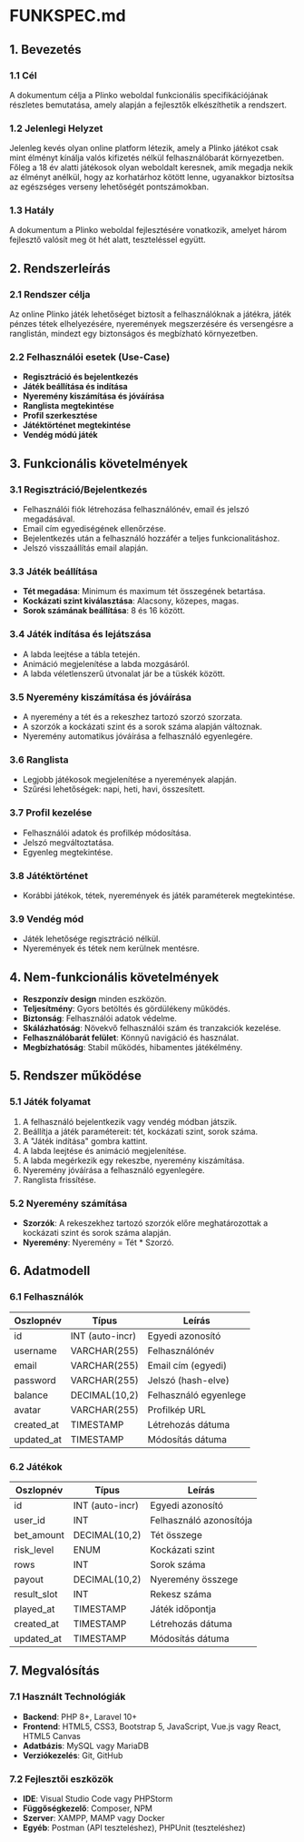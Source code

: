 # FUNKSPEC.md

## 1. Bevezetés

### 1.1 Cél

A dokumentum célja a Plinko weboldal funkcionális specifikációjának részletes bemutatása, amely alapján a fejlesztők elkészíthetik a rendszert.

### 1.2 Jelenlegi Helyzet

Jelenleg kevés olyan online platform létezik, amely a Plinko játékot csak mint élményt kínálja valós kifizetés nélkül felhasználóbarát környezetben. Főleg a 18 év alatti játékosok olyan weboldalt keresnek, amik megadja nekik az élményt anélkül, hogy az korhatárhoz kötött lenne, ugyanakkor biztosítsa az egészséges verseny lehetőségét pontszámokban.

### 1.3 Hatály

A dokumentum a Plinko weboldal fejlesztésére vonatkozik, amelyet három fejlesztő valósít meg öt hét alatt, teszteléssel együtt.

## 2. Rendszerleírás

### 2.1 Rendszer célja

Az online Plinko játék lehetőséget biztosít a felhasználóknak a játékra, játék pénzes tétek elhelyezésére, nyeremények megszerzésére és versengésre a ranglistán, mindezt egy biztonságos és megbízható környezetben.

### 2.2 Felhasználói esetek (Use-Case)

- **Regisztráció és bejelentkezés**
- **Játék beállítása és indítása**
- **Nyeremény kiszámítása és jóváírása**
- **Ranglista megtekintése**
- **Profil szerkesztése**
- **Játéktörténet megtekintése**
- **Vendég módú játék**

## 3. Funkcionális követelmények

### 3.1 Regisztráció/Bejelentkezés

- Felhasználói fiók létrehozása felhasználónév, email és jelszó megadásával.
- Email cím egyediségének ellenőrzése.
- Bejelentkezés után a felhasználó hozzáfér a teljes funkcionalitáshoz.
- Jelszó visszaállítás email alapján.


### 3.3 Játék beállítása

- **Tét megadása**: Minimum és maximum tét összegének betartása.
- **Kockázati szint kiválasztása**: Alacsony, közepes, magas.
- **Sorok számának beállítása**: 8 és 16 között.

### 3.4 Játék indítása és lejátszása

- A labda leejtése a tábla tetején.
- Animáció megjelenítése a labda mozgásáról.
- A labda véletlenszerű útvonalat jár be a tüskék között.

### 3.5 Nyeremény kiszámítása és jóváírása

- A nyeremény a tét és a rekeszhez tartozó szorzó szorzata.
- A szorzók a kockázati szint és a sorok száma alapján változnak.
- Nyeremény automatikus jóváírása a felhasználó egyenlegére.

### 3.6 Ranglista

- Legjobb játékosok megjelenítése a nyeremények alapján.
- Szűrési lehetőségek: napi, heti, havi, összesített.

### 3.7 Profil kezelése

- Felhasználói adatok és profilkép módosítása.
- Jelszó megváltoztatása.
- Egyenleg megtekintése.

### 3.8 Játéktörténet

- Korábbi játékok, tétek, nyeremények és játék paraméterek megtekintése.

### 3.9 Vendég mód

- Játék lehetősége regisztráció nélkül.
- Nyeremények és tétek nem kerülnek mentésre.

## 4. Nem-funkcionális követelmények

- **Reszponzív design** minden eszközön.
- **Teljesítmény**: Gyors betöltés és gördülékeny működés.
- **Biztonság**: Felhasználói adatok védelme.
- **Skálázhatóság**: Növekvő felhasználói szám és tranzakciók kezelése.
- **Felhasználóbarát felület**: Könnyű navigáció és használat.
- **Megbízhatóság**: Stabil működés, hibamentes játékélmény.

## 5. Rendszer működése

### 5.1 Játék folyamat

1. A felhasználó bejelentkezik vagy vendég módban játszik.
3. Beállítja a játék paramétereit: tét, kockázati szint, sorok száma.
4. A "Játék indítása" gombra kattint.
5. A labda leejtése és animáció megjelenítése.
6. A labda megérkezik egy rekeszbe, nyeremény kiszámítása.
7. Nyeremény jóváírása a felhasználó egyenlegére.
8. Ranglista frissítése.

### 5.2 Nyeremény számítása

- **Szorzók**: A rekeszekhez tartozó szorzók előre meghatározottak a kockázati szint és sorok száma alapján.
- **Nyeremény**: Nyeremény = Tét * Szorzó.

## 6. Adatmodell

### 6.1 Felhasználók

| Oszlopnév  | Típus          | Leírás                    |
|------------|----------------|---------------------------|
| id         | INT (auto-incr)| Egyedi azonosító          |
| username   | VARCHAR(255)   | Felhasználónév            |
| email      | VARCHAR(255)   | Email cím (egyedi)        |
| password   | VARCHAR(255)   | Jelszó (hash-elve)        |
| balance    | DECIMAL(10,2)  | Felhasználó egyenlege     |
| avatar     | VARCHAR(255)   | Profilkép URL             |
| created_at | TIMESTAMP      | Létrehozás dátuma         |
| updated_at | TIMESTAMP      | Módosítás dátuma          |

### 6.2 Játékok

| Oszlopnév   | Típus          | Leírás                     |
|-------------|----------------|----------------------------|
| id          | INT (auto-incr)| Egyedi azonosító           |
| user_id     | INT            | Felhasználó azonosítója    |
| bet_amount  | DECIMAL(10,2)  | Tét összege                |
| risk_level  | ENUM           | Kockázati szint            |
| rows        | INT            | Sorok száma                |
| payout      | DECIMAL(10,2)  | Nyeremény összege          |
| result_slot | INT            | Rekesz száma               |
| played_at   | TIMESTAMP      | Játék időpontja            |
| created_at  | TIMESTAMP      | Létrehozás dátuma          |
| updated_at  | TIMESTAMP      | Módosítás dátuma           |

## 7. Megvalósítás

### 7.1 Használt Technológiák

- **Backend**: PHP 8+, Laravel 10+
- **Frontend**: HTML5, CSS3, Bootstrap 5, JavaScript, Vue.js vagy React, HTML5 Canvas
- **Adatbázis**: MySQL vagy MariaDB
- **Verziókezelés**: Git, GitHub

### 7.2 Fejlesztői eszközök

- **IDE**: Visual Studio Code vagy PHPStorm
- **Függőségkezelő**: Composer, NPM
- **Szerver**: XAMPP, MAMP vagy Docker
- **Egyéb**: Postman (API teszteléshez), PHPUnit (teszteléshez)
